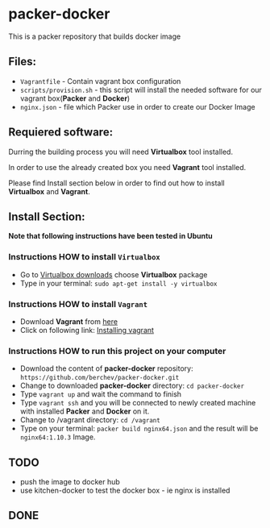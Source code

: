 # packer-docker
This is a packer repository that builds docker image

## Files:
- `Vagrantfile` - Contain vagrant box configuration
- `scripts/provision.sh` - this script will install the needed software for our vagrant box(**Packer** and **Docker**)
- `nginx.json` - file which Packer use in order to create our Docker Image

## Requiered software:

Durring the building process you will need  **Virtualbox** tool installed.

In order to use the already created box you need **Vagrant** tool installed.

Please find Install section below in order to find out how to install **Virtualbox** and **Vagrant**.


## Install Section:
**Note that following instructions have been tested in Ubuntu**

### Instructions HOW to install `Virtualbox`
- Go to [Virtualbox downloads](https://www.virtualbox.org/wiki/Linux_Downloads) choose **Virtualbox** package
- Type in your terminal: `sudo apt-get install -y virtualbox `

### Instructions HOW to install `Vagrant`
- Download **Vagrant** from [here](https://www.vagrantup.com/downloads.html)
- Click on following link: [Installing vagrant](https://www.vagrantup.com/docs/installation/)

### Instructions HOW to run this project on your computer
- Download the content of **packer-docker** repository: `https://github.com/berchev/packer-docker.git`
- Change to downloaded **packer-docker** directory: `cd packer-docker`
- Type `vagrant up` and wait the command to finish
- Type `vagrant ssh` and you will be connected to newly created machine with installed **Packer** and **Docker** on it.
- Change to /vagrant directory: `cd /vagrant`
- Type on your terminal: `packer build nginx64.json` and the result will be `nginx64:1.10.3` Image.


## TODO

- push the image to docker hub
- use kitchen-docker to test the docker box - ie nginx is installed

## DONE
